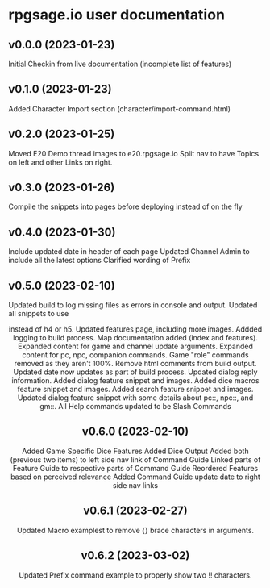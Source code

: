 # rpgsage.io user documentation

## v0.0.0 (2023-01-23)
Initial Checkin from live documentation (incomplete list of features)

## v0.1.0 (2023-01-23)
Added Character Import section (character/import-command.html)

## v0.2.0 (2023-01-25)
Moved E20 Demo thread images to e20.rpgsage.io
Split nav to have Topics on left and other Links on right.

## v0.3.0 (2023-01-26)
Compile the snippets into pages before deploying instead of on the fly

## v0.4.0 (2023-01-30)
Include updated date in header of each page
Updated Channel Admin to include all the latest options
Clarified wording of Prefix

## v0.5.0 (2023-02-10)
Updated build to log missing files as errors in console and output.
Updated all snippets to use <header> instead of h4 or h5.
Updated features page, including more images.
Addded logging to build process.
Map documentation added (index and features).
Expanded content for game and channel update arguments.
Expanded content for pc, npc, companion commands.
Game "role" commands removed as they aren't 100%.
Remove html comments from build output.
Updated date now updates as part of build process.
Updated dialog reply information.
Added dialog feature snippet and images.
Added dice macros feature snippet and images.
Added search feature snippet and images.
Updated dialog feature snippet with some details about pc::, npc::, and gm::.
All Help commands updated to be Slash Commands

## v0.6.0 (2023-02-10)
Added Game Specific Dice Features
Added Dice Output
Added both (previous two items) to left side nav link of Command Guide
Linked parts of Feature Guide to respective parts of Command Guide
Reordered Features based on perceived relevance
Added Command Guide update date to right side nav links

## v0.6.1 (2023-02-27)
Updated Macro examplest to remove {} brace characters in arguments.

## v0.6.2 (2023-03-02)
Updated Prefix command example to properly show two !! characters.
